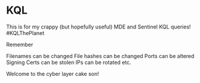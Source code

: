 # KQL
This is for my crappy (but hopefully useful) MDE and Sentinel KQL queries! #KQLThePlanet

Remember

Filenames can  be changed
File hashes can be changed
Ports can be altered
Signing Certs can be stolen
IPs can be rotated
etc.

Welcome to the cyber layer cake son!
